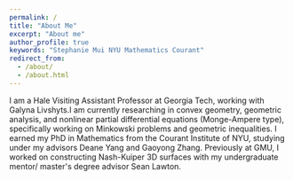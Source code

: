 ```yaml
---
permalink: /
title: "About Me"
excerpt: "About me"
author_profile: true
keywords: "Stephanie Mui NYU Mathematics Courant"
redirect_from: 
  - /about/
  - /about.html
---
```

<head>
   <meta name="keywords" content="Stephanie Mui Mathematics NYU Courant">
</head>


I am a Hale Visiting Assistant Professor at Georgia Tech, working with Galyna Livshyts.I am currently researching in convex geometry, geometric analysis, and nonlinear partial differential equations (Monge-Ampere type), specifically working on Minkowski problems and geometric inequalities.
I earned my PhD in Mathematics from the Courant Institute of NYU, studying under my advisors Deane Yang and Gaoyong Zhang. Previously at GMU, I worked on constructing Nash-Kuiper 3D surfaces with my undergraduate mentor/ master's degree advisor Sean Lawton.

